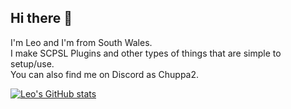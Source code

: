 ## Hi there 👋
I'm Leo and I'm from South Wales. \
I make SCPSL Plugins and other types of things that are simple to setup/use. \
You can also find me on Discord as Chuppa2.

[![Leo's GitHub stats](https://github-readme-stats.vercel.app/api?username=chillguy-leo?theme=dark)](https://github.com/anuraghazra/github-readme-stats)

